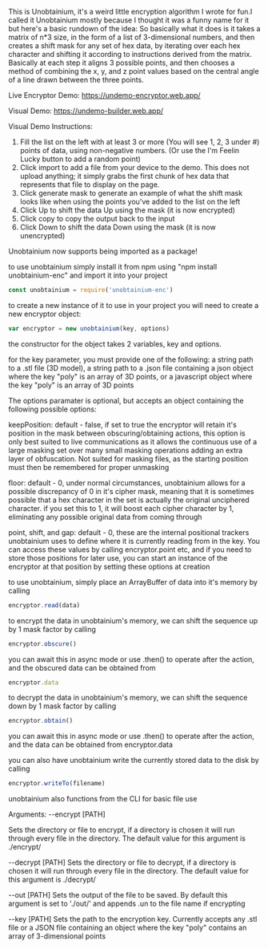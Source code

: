 This is Unobtainium, it's a weird little encryption algorithm I wrote for fun.I called it Unobtainium
mostly because I thought it was a funny name for it but here's a basic rundown of the idea:
So basically what it does is it takes a matrix of n*3 size, in the form of a list of 3-dimensional
numbers, and then creates a shift mask for any set of hex data, by iterating over each hex
character and shifting it according to instructions derived from the matrix. Basically at each step
it aligns 3 possible points, and then chooses a method of combining the x, y, and z point values
based on the central angle of a line drawn between the three points.

Live Encryptor Demo: https://undemo-encryptor.web.app/

Visual Demo: https://undemo-builder.web.app/

Visual Demo Instructions:
1) Fill the list on the left with at least 3 or more (You will see 1, 2, 3 under #) points of data, using
non-negative numbers. (Or use the I'm Feelin Lucky button to add a random point)
2) Click import to add a file from your device to the demo. This does not upload anything; it
simply grabs the first chunk of hex data that represents that file to display on the page.
3) Click generate mask to generate an example of what the shift mask looks like when using the
points you've added to the list on the left
4) Click Up to shift the data Up using the mask (it is now encrypted)
5) Click copy to copy the output back to the input
6) Click Down to shift the data Down using the mask (it is now unencrypted)

Unobtainium now supports being imported as a package!

to use unobtainium simply install it from npm using "npm install unobtainium-enc" and import it into your project 

```javascript
const unobtainium = require('unobtainium-enc')
```

to create a new instance of it to use in your project you will need to create a new encryptor object:

```javascript
var encryptor = new unobtainium(key, options)
```

the constructor for the object takes 2 variables, key and options.

for the key parameter, you must provide one of the following: a string path to a .stl file (3D model), a string path to a .json file containing a json object where the key "poly" is an array of 3D points, or a javascript object where the key "poly" is an array of 3D points

The options paramater is optional, but accepts an object containing the following possible options:

keepPosition: default - false, if set to true the encryptor will retain it's position in the mask between obscuring/obtaining actions, this option is only best suited to live communications as it allows the continuous use of a large masking set over many small masking operations adding an extra layer of obfuscation. Not suited for masking files, as the starting position must then be remembered for proper unmasking

floor: default - 0, under normal circumstances, unobtainium allows for a possible discrepancy of 0 in it's cipher mask, meaning that it is sometimes possible that a hex character in the set is actually the original unciphered character. if you set this to 1, it will boost each cipher character by 1, eliminating any possible original data from coming through

point, shift, and gap: default - 0, these are the internal positional trackers unobtainium uses to define where it is currently reading from in the key. You can access these values by calling encryptor.point etc, and if you need to store those positions for later use, you can start an instance of the encryptor at that position by setting these options at creation


to use unobtainium, simply place an ArrayBuffer of data into it's memory by calling

```javascript
encryptor.read(data)
```

to encrypt the data in unobtainium's memory, we can shift the sequence up by 1 mask factor by calling

```javascript
encryptor.obscure()
```

you can await this in async mode or use .then() to operate after the action, and the obscured data can be obtained from 

```javascript
encryptor.data
```

to decrypt the data in unobtainium's memory, we can shift the sequence down by 1 mask factor by calling

```javascript
encryptor.obtain()
```

you can await this in async mode or use .then() to operate after the action, and the data can be obtained from encryptor.data

you can also have unobtainium write the currently stored data to the disk by calling

```javascript
encryptor.writeTo(filename)
```

unobtainium also functions from the CLI for basic file use

Arguments:
--encrypt [PATH]

Sets the directory or file to encrypt, if a directory is chosen it will run through every file in the directory. The default value for this argument is ./encrypt/

--decrypt [PATH]
Sets the directory or file to decrypt, if a directory is chosen it will run through every file in the directory. The default value for this argument is ./decrypt/

--out [PATH]
Sets the output of the file to be saved. By default this argument is set to './out/' and appends .un to the file name if encrypting

--key [PATH]
Sets the path to the encryption key. Currently accepts any .stl file or a JSON file containing an object where the key "poly" contains an array of 3-dimensional points 
